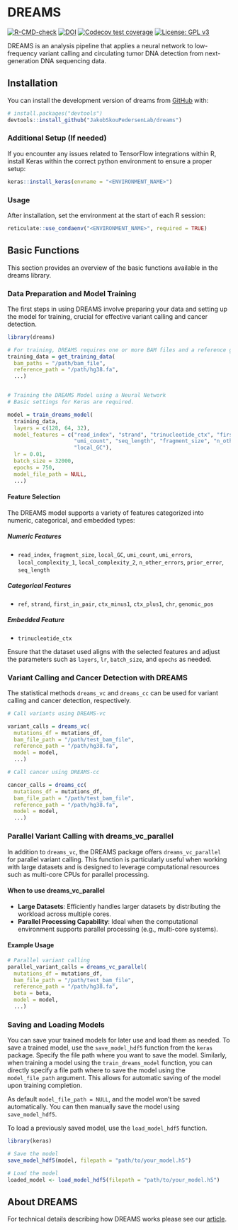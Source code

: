 
<!-- README.md is generated from README.Rmd. Please edit that file -->

# DREAMS

<!-- badges: start -->

[![R-CMD-check](https://github.com/JakobSkouPedersenLab/dreams/workflows/R-CMD-check/badge.svg)](https://github.com/JakobSkouPedersenLab/dreams/actions)
[![DOI](https://zenodo.org/badge/455089263.svg)](https://zenodo.org/badge/latestdoi/455089263)
[![Codecov test
coverage](https://codecov.io/gh/JakobSkouPedersenLab/dreams/branch/main/graph/badge.svg)](https://app.codecov.io/gh/JakobSkouPedersenLab/dreams?branch=main)
[![License: GPL
v3](https://img.shields.io/badge/License-GPLv3-blue.svg)](https://www.gnu.org/licenses/gpl-3.0)

<!-- badges: end -->

DREAMS is an analysis pipeline that applies a neural network to
low-frequency variant calling and circulating tumor DNA detection from
next-generation DNA sequencing data.

## Installation

You can install the development version of dreams from
[GitHub](https://github.com/JakobSkouPedersenLab/dreams) with:

``` r
# install.packages("devtools")
devtools::install_github("JakobSkouPedersenLab/dreams")
```

### Additional Setup (If needed)

If you encounter any issues related to TensorFlow integrations within R,
install Keras within the correct python environment to ensure a proper
setup:

``` r
keras::install_keras(envname = "<ENVIRONMENT_NAME>")
```

### Usage

After installation, set the environment at the start of each R session:

``` r
reticulate::use_condaenv("<ENVIRONMENT_NAME>", required = TRUE)
```

## Basic Functions

This section provides an overview of the basic functions available in
the dreams library.

### Data Preparation and Model Training

The first steps in using DREAMS involve preparing your data and setting
up the model for training, crucial for effective variant calling and
cancer detection.

``` r
library(dreams)

# For training, DREAMS requires one or more BAM files and a reference genome.
training_data = get_training_data(
  bam_paths = "/path/bam_file",
  reference_path = "/path/hg38.fa",
  ...)


# Training the DREAMS Model using a Neural Network
# Basic settings for Keras are required.

model = train_dreams_model(
  training_data,
  layers = c(128, 64, 32),
  model_features = c("read_index", "strand", "trinucleotide_ctx", "first_in_pair", 
                     "umi_count", "seq_length", "fragment_size", "n_other_errors", 
                     "local_GC"),
  lr = 0.01,
  batch_size = 32000,
  epochs = 750,
  model_file_path = NULL,
  ...)
```

#### Feature Selection

The DREAMS model supports a variety of features categorized into
numeric, categorical, and embedded types:

##### Numeric Features

- `read_index`, `fragment_size`, `local_GC`, `umi_count`, `umi_errors`,
  `local_complexity_1`, `local_complexity_2`, `n_other_errors`,
  `prior_error`, `seq_length`

##### Categorical Features

- `ref`, `strand`, `first_in_pair`, `ctx_minus1`, `ctx_plus1`, `chr`,
  `genomic_pos`

##### Embedded Feature

- `trinucleotide_ctx`

Ensure that the dataset used aligns with the selected features and
adjust the parameters such as `layers`, `lr`, `batch_size`, and `epochs`
as needed.

### Variant Calling and Cancer Detection with DREAMS

The statistical methods `dreams_vc` and `dreams_cc` can be used for
variant calling and cancer detection, respectively.

``` r
# Call variants using DREAMS-vc

variant_calls = dreams_vc(
  mutations_df = mutations_df,
  bam_file_path = "/path/test_bam_file",
  reference_path = "/path/hg38.fa",
  model = model,
  ...)

# Call cancer using DREAMS-cc

cancer_calls = dreams_cc(
  mutations_df = mutations_df,
  bam_file_path = "/path/test_bam_file",
  reference_path = "/path/hg38.fa",
  model = model,
  ...)
```

### Parallel Variant Calling with dreams_vc_parallel

In addition to `dreams_vc`, the DREAMS package offers
`dreams_vc_parallel` for parallel variant calling. This function is
particularly useful when working with large datasets and is designed to
leverage computational resources such as multi-core CPUs for parallel
processing.

#### When to use dreams_vc_parallel

- **Large Datasets**: Efficiently handles larger datasets by
  distributing the workload across multiple cores.
- **Parallel Processing Capability**: Ideal when the computational
  environment supports parallel processing (e.g., multi-core systems).

#### Example Usage

``` r
# Parallel variant calling
parallel_variant_calls = dreams_vc_parallel(
  mutations_df = mutations_df,
  bam_file_path = "/path/test_bam_file",
  reference_path = "/path/hg38.fa",
  beta = beta,
  model = model,
  ...)
```

### Saving and Loading Models

You can save your trained models for later use and load them as needed.
To save a trained model, use the `save_model_hdf5` function from the
`keras` package. Specify the file path where you want to save the model.
Similarly, when training a model using the `train_dreams_model`
function, you can directly specify a file path where to save the model
using the `model_file_path` argument. This allows for automatic saving
of the model upon training completion.

As default `model_file_path = NULL`, and the model won’t be saved
automatically. You can then manually save the model using
`save_model_hdf5`.

To load a previously saved model, use the `load_model_hdf5` function.

``` r
library(keras)

# Save the model
save_model_hdf5(model, filepath = "path/to/your_model.h5")

# Load the model
loaded_model <- load_model_hdf5(filepath = "path/to/your_model.h5")
```

## About DREAMS

For technical details describing how DREAMS works please see our
[article](https://genomebiology.biomedcentral.com/articles/10.1186/s13059-023-02920-1).
